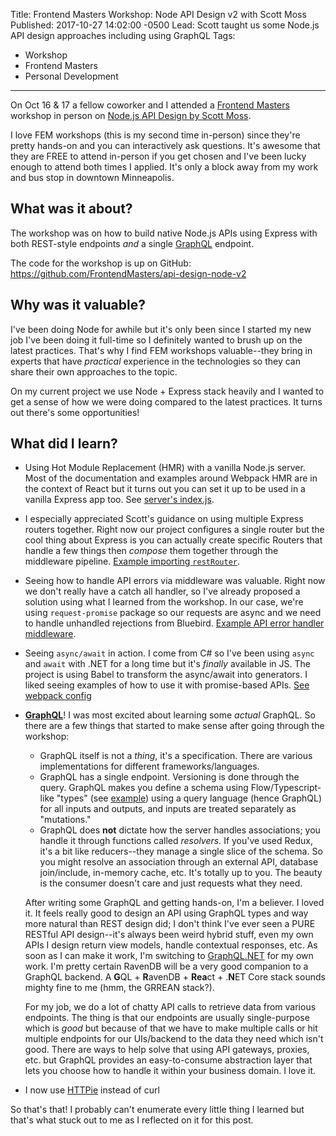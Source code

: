 Title: Frontend Masters Workshop: Node API Design v2 with Scott Moss
Published: 2017-10-27 14:02:00 -0500
Lead: Scott taught us some Node.js API design approaches including using GraphQL
Tags:
- Workshop
- Frontend Masters
- Personal Development
---

On Oct 16 & 17 a fellow coworker and I attended a [Frontend Masters](https://frontendmasters.com) workshop in person on [Node.js API Design by Scott Moss](https://frontendmasters.com/workshops/api-design-in-node-v2/).

I love FEM workshops (this is my second time in-person) since they're pretty hands-on and you can interactively ask questions. It's awesome that they are FREE to attend in-person if you get chosen and I've been lucky enough to attend both times I applied. It's only a block away from my work and bus stop in downtown Minneapolis.

## What was it about?

The workshop was on how to build native Node.js APIs using Express with both REST-style endpoints *and* a single [GraphQL](https://graphql.org) endpoint.

The code for the workshop is up on GitHub: https://github.com/FrontendMasters/api-design-node-v2

## Why was it valuable?

I've been doing Node for awhile but it's only been since I started my new job I've been doing it full-time so I definitely wanted to brush up on the latest practices. That's why I find FEM workshops valuable--they bring in experts that have *practical* experience in the technologies so they can share their own approaches to the topic.

On my current project we use Node + Express stack heavily and I wanted to get a sense of how we were doing compared to the latest practices. It turns out there's some opportunities!

## What did I learn?

- Using Hot Module Replacement (HMR) with a vanilla Node.js server. Most of the documentation and examples around Webpack HMR are in the context of React but it turns out you can set it up to be used in a vanilla Express app too. See [server's index.js](https://github.com/FrontendMasters/api-design-node-v2/blob/master/src/index.js).

- I especially appreciated Scott's guidance on using multiple Express routers together. Right now our project configures a single router but the cool thing about Express is you can actually create specific Routers that handle a few things then *compose* them together through the middleware pipeline. [Example importing `restRouter`](https://github.com/FrontendMasters/api-design-node-v2/blob/lesson-5-solution/src/server.js).

- Seeing how to handle API errors via middleware was valuable. Right now we don't really have a catch all handler, so I've already proposed a solution using what I learned from the workshop. In our case, we're using `request-promise` package so our requests are async and we need to handle unhandled rejections from Bluebird. [Example API error handler middleware](https://github.com/FrontendMasters/api-design-node-v2/blob/lesson-5-solution/src/api/modules/errorHandler.js).

- Seeing `async/await` in action. I come from C# so I've been using `async` and `await` with .NET for a long time but it's *finally* available in JS. The project is using Babel to transform the async/await into generators. I liked seeing examples of how to use it with promise-based APIs. [See webpack config](https://github.com/FrontendMasters/api-design-node-v2/blob/master/webpack.config.js)

- **[GraphQL](https://graphql.org)**! I was most excited about learning some *actual* GraphQL. So there are a few things that started to make sense after going through the workshop:
    - GraphQL itself is not a *thing*, it's a specification. There are various implementations for different frameworks/languages.
    - GraphQL has a single endpoint. Versioning is done through the query. GraphQL makes you define a schema using Flow/Typescript-like "types" (see [example](https://github.com/FrontendMasters/api-design-node-v2/blob/master/src/api/resources/playlist/playlist.graphql)) using a query language (hence GraphQL) for all inputs and outputs, and inputs are treated separately as "mutations."
    - GraphQL does **not** dictate how the server handles associations; you handle it through functions called *resolvers.* If you've used Redux, it's a bit like reducers--they manage a single slice of the schema. So you might resolve an association through an external API, database join/include, in-memory cache, etc. It's totally up to you. The beauty is the consumer doesn't care and just requests what they need.

    After writing some GraphQL and getting hands-on, I'm a believer. I loved it. It feels really good to design an API using GraphQL types and way more natural than REST design did; I don't think I've ever seen a PURE RESTful API design--it's always been weird hybrid stuff, even my own APIs I design return view models, handle contextual responses, etc. As soon as I can make it work, I'm switching to [GraphQL.NET](https://github.com/graphql-dotnet/graphql-dotnet) for my own work. I'm pretty certain RavenDB will be a very good companion to a GraphQL backend. A **G**QL + **R**avenDB + **Rea**ct + .**N**ET Core stack sounds mighty fine to me (hmm, the GRREAN stack?).

    For my job, we do a lot of chatty API calls to retrieve data from various endpoints. The thing is that our endpoints are usually single-purpose which is *good* but because of that we have to make multiple calls or hit multiple endpoints for our UIs/backend to the data they need which isn't good. There are ways to help solve that using API gateways, proxies, etc. but GraphQL provides an easy-to-consume abstraction layer that lets you choose how to handle it within your business domain. I love it.

- I now use [HTTPie](https://github.com/jakubroztocil/httpie) instead of curl

So that's that! I probably can't enumerate every little thing I learned but that's what stuck out to me as I reflected on it for this post.
